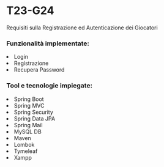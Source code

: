 # T23-G24
Requisiti sulla Registrazione ed Autenticazione dei Giocatori


<h3> Funzionalità implementate: </h3>
<lu>
  <li> Login </li>
  <li> Registrazione </li>
  <li> Recupera Password </li>
</lu>

<h3> Tool e tecnologie impiegate: </h3>
<lu>
  <li> Spring Boot </li>
  <li> Spring MVC </li>
  <li> Spring Security </li>
  <li> Spring Data JPA </li>
  <li> Spring Mail </li>
  <li> MySQL DB </li>
  <li> Maven </li>
  <li> Lombok </li>
  <li> Tymeleaf </li>
  <li> Xampp </li>
</lu>
